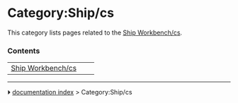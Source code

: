 # Category:Ship/cs
This category lists pages related to the [Ship Workbench/cs](Ship_Workbench/cs.md).

### Contents

|     |     |     |
| --- | --- | --- |
| [Ship Workbench/cs](Ship_Workbench/cs.md) |



---
⏵ [documentation index](../README.md) > Category:Ship/cs
